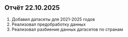 ## Отчёт 22.10.2025

1. Добавил датасеты для 2021-2025 годов
2. Реализовал предобработку данных
3. Реализовал разбиение данных датасетов по странам